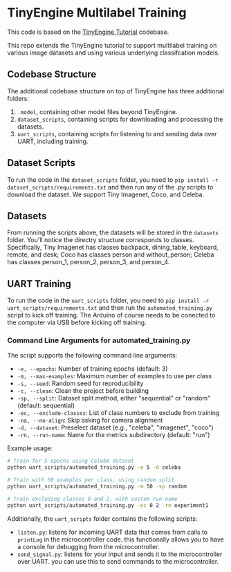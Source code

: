 # TinyEngine Multilabel Training

This code is based on the [TinyEngine Tutorial](https://github.com/mit-han-lab/tinyengine/tree/main/tutorial/training) codebase.

This repo extends the TinyEngine tutorial to support multilabel training on various image datasets and using various underlying classifcation models.

## Codebase Structure

The additional codebase structure on top of TinyEngine has three additional folders:

1. `.model`, containing other model files beyond TinyEngine.
2. `dataset_scripts`, containing scripts for downloading and processing the datasets.
3. `uart_scripts`, containing scripts for listening to and sending data over UART, including training.

## Dataset Scripts

To run the code in the `dataset_scripts` folder, you need to `pip install -r dataset_scripts/requirements.txt` and then run any of the .py scripts to download the dataset. We support Tiny Imagenet, Coco, and Celeba.

## Datasets

From running the scripts above, the datasets will be stored in the `datasets` folder. You'll notice the directry structure corresponds to classes. Specifically, Tiny Imagenet has classes backpack, dining_table, keyboard, remote, and desk; Coco has classes person and without_person; Celeba has classes person_1, person_2, person_3, and person_4.

## UART Training

To run the code in the `uart_scripts` folder, you need to `pip install -r uart_scripts/requirements.txt` and then run the `automated_training.py` script to kick off training. The Arduino of course needs to be conected to the computer via USB before kicking off training.

### Command Line Arguments for automated_training.py

The script supports the following command line arguments:

- `-e, --epochs`: Number of training epochs (default: 3)
- `-m, --max-examples`: Maximum number of examples to use per class
- `-s, --seed`: Random seed for reproducibility
- `-c, --clean`: Clean the project before building
- `-sp, --split`: Dataset split method, either "sequential" or "random" (default: sequential)
- `-ec, --exclude-classes`: List of class numbers to exclude from training
- `-na, --no-align`: Skip asking for camera alignment
- `-d, --dataset`: Preselect dataset (e.g., "celeba", "imagenet", "coco")
- `-rn, --run-name`: Name for the metrics subdirectory (default: "run")

Example usage:
```bash
# Train for 5 epochs using CelebA dataset
python uart_scripts/automated_training.py -e 5 -d celeba

# Train with 50 examples per class, using random split
python uart_scripts/automated_training.py -m 50 -sp random

# Train excluding classes 0 and 2, with custom run name
python uart_scripts/automated_training.py -ec 0 2 -rn experiment1
```

Additionally, the `uart_scripts` folder contains the following scripts:

- `listen.py`: listens for incoming UART data that comes from calls to `printLog` in the microcontroller code. this functionally allows you to have a console for debugging from the microcontroller.
- `send_signal.py`: listens for your input and sends it to the microcontroller over UART. you can use this to send commands to the microcontroller.
